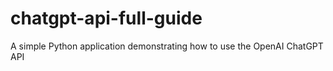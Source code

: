 # chatgpt-api-full-guide
A simple Python application demonstrating how to use the OpenAI ChatGPT API
